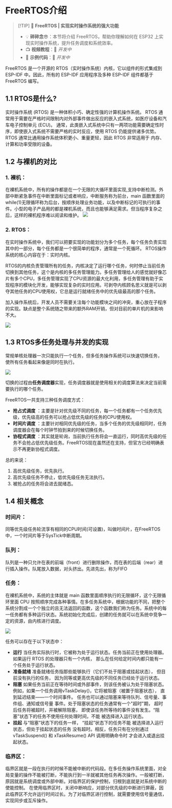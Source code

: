 
# FreeRTOS介绍

> [!TIP] 🚀 **FreeRTOS | 实现实时操作系统的强大功能**  
> - 💡 **碎碎念**😎：本节将介绍 FreeRTOS，帮助你理解如何在 ESP32 上实现实时操作系统，提升任务调度和系统效率。  
> - 📺 **视频教程**：🚧 *开发中*  
> - 💾 **示例代码**：🚧 *开发中*  

FreeRTOS 是一个开源的 RTOS（实时操作系统）内核，它以组件的形式集成到 ESP-IDF 中。因此，所有的 ESP-IDF 应用程序及多种 ESP-IDF 组件都基于 FreeRTOS 编写。

## 1.1 RTOS是什么?

实时操作系统 (RTOS) 是一种体积小巧、确定性强的计算机操作系统。 RTOS 通常用于需要在严格时间限制内对外部事件做出反应的嵌入式系统，如医疗设备和汽车电子控制单元 (ECU)。 通常，此类嵌入式系统中只有一两项功能需要确定性时序，即使嵌入式系统不需要严格的实时反应，使用 RTOS 仍能提供诸多优势。RTOS 通常比通用操作系统体积更小、重量更轻，因此 RTOS 非常适用于 内存、计算和功率受限的设备。


## 1.2 与裸机的对比

### 1. 裸机：

在裸机系统中，所有的操作都是在一个无限的大循环里面实现,支持中断检测。外部中断紧急事件在中断里面标记或者响应，中断服务称为前台，main 函数里面的while(1)无限循环称为后台，按顺序处理业务功能，以及中断标记的可执行的事件。小型的电子产品用的都是裸机系统，而且也能够满足需求。但当程序复杂之后，这样的裸机程序难以阅读和维护。
![](attachments/20250111224625.png)
### 2. RTOS：

在实时操作系统中，我们可以把要实现的功能划分为多个任务，每个任务负责实现其中的一部分，每个任务都是一个很简单的程序，通常是一个死循环。 RTOS操作系统的核心内容在于：实时内核。

RTOS的内核负责管理所有的任务，内核决定了运行哪个任务，何时停止当前任务切换到其他任务，这个是内核的多任务管理能力。多任务管理给人的感觉就好像芯片有多个CPU，多任务管理实现了CPU资源的最大化利用，多任务管理有助于实现程序的模块化开发，能够实现复杂的实时应用。可剥夺内核顾名思义就是可以剥夺其他任务的CPU使用权，它总是运行就绪任务中的优先级最高的那个任务。

加入操作系统后，开发人员不需要关注每个功能模块之间的冲突，重心放在子程序的实现。缺点是整个系统随之带来的额外RAM开销，但对目前的单片机的来影响不大。

![](attachments/20250111224634.png)
## 1.3 RTOS多任务处理与并发的实现

常规单核处理器一次只能执行一个任务，但多任务操作系统可以快速切换任务， 使所有任务看起来像是同时在执行。

![](attachments/20250104213820.png)


切换的过程由**任务调度器**实现，任务调度器就是使用相关的调度算法来决定当前需要执行的哪个任务。

FreeRTOS一共支持三种任务调度方式：

- **抢占式调度** ：主要是针对优先级不同的任务，每一个任务都有一个任务优先级，优先级高的任务可以抢占低优先级的任务的CPU使用权。
- **时间片调度** ：主要针对相同优先级的任务，当多个任务的优先级相同时，任务调度器会在每个时钟节拍到来的时候切换任务。
- **协程式调度** ：其实就是轮询，当前执行任务将会一直运行，同时高优先级的任务不会抢占低优先级任务。FreeRTOS现在虽然还在支持，但官方已经明确表示不再更新协程式调度。

总的来说：

1. 高优先级任务，优先执行。
2. 高优先级任务不停止，低优先级任务无法执行。
3. 被抢占的任务将会进去就绪态。

## 1.4 相关概念

### 时间片：

同等优先级任务轮流享有相同的CPU时间(可设置)，叫做时间片，在FreeRTOS中，一个时间片等于SysTick中断周期。
### 队列：

队列是一种只允许在表的前端（front）进行删除操作，而在表的后端（rear）进行插入操作。队尾放入数据，对头挤出。先进先出，称为FIFO
### 任务：

在裸机系统中，系统的主体就是 main 函数里面顺序执行的无限循环，这个无限循环里面 CPU 按照顺序完成各种事情。在多任务系统中，根据功能的不同，把整个系统分割成一个个独立的且无法返回的函数，这个函数我们称为任务。系统中的每一任务都有多种运行状态。系统初始化完成后，创建的任务就可以在系统中竞争一定的资源，由内核进行调度。

![](attachments/20250106204735.png)

任务可以存在于以下状态中：

- **运行**
  当任务实际执行时，它被称为处于运行状态。任务当前正在使用处理器。 如果运行 RTOS 的处理器只有一个内核， 那么在任何给定时间内都只能有一个任务处于运行状态。
- **准备就绪**
  准备就绪任务指那些能够执行（它们不处于阻塞或挂起状态）， 但目前没有执行的任务， 因为同等或更高优先级的不同任务已经处于运行状态。
- **阻塞**
  如果任务当前正在等待时间或外部事件，则该任务被认为处于阻塞状态。 例如，如果一个任务调用vTaskDelay()，它将被阻塞（被置于阻塞状态）， 直到延迟结束——一个时间事件。 任务也可以通过阻塞来等待队列、信号量、事件组、通知或信号量 事件。处于阻塞状态的任务通常有一个"超时"期， 超时后任务将被超时，并被解除阻塞， 即使该任务所等待的事件没有发生。“阻塞”状态下的任务不使用任何处理时间，不能 被选择进入运行状态。
- **挂起**
  与“阻塞”状态下的任务一样， “挂起”状态下的任务不能 被选择进入运行状态，但处于挂起状态的任务 没有超时。相反，任务只有在分别通过 vTaskSuspend() 和 xTaskResume() API 调用明确命令时 才会进入或退出挂起状态。


### 临界区：

临界区就是一段在执行的时候不能被中断的代码段。在多任务操作系统里面，对全局变量的操作不能被打断，不能执行到一半就被其他任务再次操作。一般被打断，原因就是系统调度或外部中断。对临界区的保护控制，归根到底就是对系统中断的使能控制。
在使用临界区时，关闭中断响应，对部分优先级的中断进行屏蔽，因此临界区不允许运行时间过长。为了对临界区进行控制，就需要使用信号量通信，实现同步或互斥操作。



